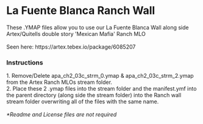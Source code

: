 <h1>La Fuente Blanca Ranch Wall</h1>
These .YMAP files allow you to use our La Fuente Blanca Wall along side Artex/Quitells double story 'Mexican Mafia' Ranch MLO<br>
<br>
Seen here: <url>https://artex.tebex.io/package/6085207</url>
<br>
<h3>Instructions</h3>
1. Remove/Delete apa_ch2_03c_strm_0.ymap & apa_ch2_03c_strm_2.ymap from the Artex Ranch MLOs stream folder.<br>
2. Place these 2 .ymap files into the stream folder and the manifest.ymf into the parent directory (along side the stream folder) into the Ranch wall stream folder overwriting all of the files with the same name.<br>
<br>
<i>*Readme and License files are not required</i>
